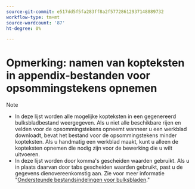 ```yaml
---
source-git-commit: e517dd5f5fa283ff8a2f57728612937148889732
workflow-type: tm+mt
source-wordcount: '87'
ht-degree: 0%

---
```

# Opmerking: namen van kopteksten in appendix-bestanden voor opsommingstekens opnemen

>[!NOTE]
>
>* In deze lijst worden alle mogelijke kopteksten in een gegenereerd bulksbladbestand weergegeven. Als u niet alle beschikbare rijen en velden voor de opsommingstekens opneemt wanneer u een werkblad downloadt, bevat het bestand voor de opsommingstekens minder kopteksten. Als u handmatig een werkblad maakt, kunt u alleen de kopteksten opnemen die nodig zijn voor de bewerking die u wilt uitvoeren.
>* In deze lijst worden door komma&#39;s gescheiden waarden gebruikt. Als u in plaats daarvan door tabs gescheiden waarden gebruikt, past u de gegevens dienovereenkomstig aan. Zie voor meer informatie &quot;[Ondersteunde bestandsindelingen voor bulksbladen](/help/search-social-commerce/campaign-management/bulksheets/bulksheet-data-formats/bulksheet-file-formats.md).&quot;
